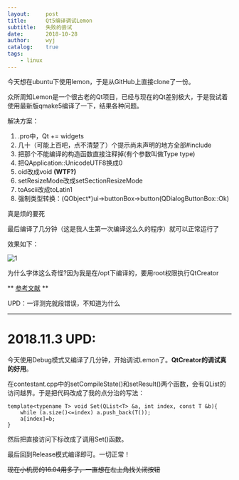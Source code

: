 ```yaml
---
layout:		post
title:		Qt5编译调试Lemon
subtitle:	失败的尝试
date:		2018-10-28
author:		wyj
catalog:	true
tags:
    - linux
---
```


今天想在ubuntu下使用lemon，于是从GitHub上直接clone了一份。

众所周知Lemon是一个很古老的Qt项目，已经与现在的Qt差别极大，于是我试着使用最新版qmake5编译了一下，结果各种问题。

解决方案：
1. .pro中，Qt += widgets
2. 几十（可能上百吧，点不清楚了）个提示尚未声明的地方全部#include <QtWidgets>
3. 把那个不能编译的构造函数直接注释掉(有个参数叫做Type type)
4. 把QApplication::UnicodeUTF8换成0
5. oid改成void **(WTF?)**
6. setResizeMode改成setSectionResizeMode
7. toAscii改成toLatin1
8. 强制类型转换：(QObject*)ui->buttonBox->button(QDialogButtonBox::Ok)

真是烦的要死

最后编译了几分钟（这是我人生第一次编译这么久的程序）就可以正常运行了

效果如下：

![1](https://cdn.luogu.com.cn/upload/pic/40277.png)

为什么字体这么奇怪?因为我是在/opt下编译的，要用root权限执行QtCreator

** [参考文献](http://www.mamicode.com/info-detail-2083275.html) **

UPD：一评测完就段错误，不知道为什么

---

# 2018.11.3 UPD:

今天使用Debug模式又编译了几分钟，开始调试Lemon了。**QtCreator的调试真的好用**。

在contestant.cpp中的setCompileState()和setResult()两个函数，会有QList的访问越界。于是把代码改成了我的点分治的写法：

```clike
template<typename T> void Set(QList<T> &a, int index, const T &b){
	while (a.size()<=index) a.push_back(T());
	a[index]=b;
}
```
然后把直接访问下标改成了调用Set()函数。

最后回到Release模式编译即可。一切正常！

~~现在小机房的16.04用多了，一直想在左上角找关闭按钮~~
